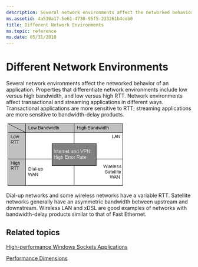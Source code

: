 ```yaml
---
description: Several network environments affect the networked behavior of an application.
ms.assetid: 4a530a17-5e61-4730-95f5-233261b4ceb0
title: Different Network Environments
ms.topic: reference
ms.date: 05/31/2018
---
```


# Different Network Environments

Several network environments affect the networked behavior of an application. Properties that differentiate network environments include low versus high bandwidth, and low versus high RTT. Network environments affect transactional and streaming applications in different ways. Transactional applications are more sensitive to RTT; streaming applications are more sensitive to bandwidth-delay products.

![Diagram showing how different network environments affect the networked behavior of an application.](images/hperf-1.png)

Dial-up networks and some wireless networks have a variable RTT. Satellite networks generally have an asymmetric bandwidth between upstream and downstream. Wireless LAN and xDSL are good examples of networks with bandwidth-delay products similar to that of Fast Ethernet.

## Related topics

<dl> <dt>

[High-performance Windows Sockets Applications](high-performance-windows-sockets-applications-2.md)
</dt> <dt>

[Performance Dimensions](performance-dimensions-2.md)
</dt> </dl>

 

 



